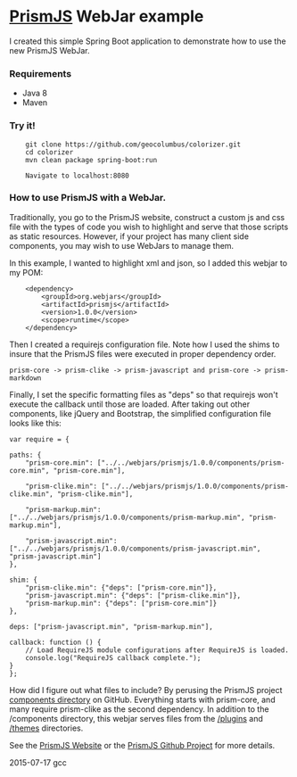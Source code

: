 # [PrismJS](http://prismjs.com/) WebJar example

I created this simple Spring Boot application to demonstrate how to use the new PrismJS WebJar.

### Requirements

* Java 8
* Maven

### Try it!

        git clone https://github.com/geocolumbus/colorizer.git
        cd colorizer
        mvn clean package spring-boot:run

        Navigate to localhost:8080

### How to use PrismJS with a WebJar.

Traditionally, you go to the PrismJS website, construct a custom js and css file with
the types of code you wish to highlight and serve that those scripts as static resources. However,
if your project has many client side components, you may wish to use WebJars to manage them.

In this example, I wanted to highlight xml and json, so I added this webjar to my POM:

        <dependency>
            <groupId>org.webjars</groupId>
            <artifactId>prismjs</artifactId>
            <version>1.0.0</version>
            <scope>runtime</scope>
        </dependency>
        
Then I created a requirejs configuration file. Note how I used the shims to insure that the PrismJS files
were executed in proper dependency order.

`prism-core -> prism-clike -> prism-javascript and prism-core -> prism-markdown`

Finally, I set the specific formatting files as "deps" so that requirejs won't execute the callback until those are loaded. After taking out other components, like jQuery and Bootstrap, the simplified configuration file looks like this:


    var require = {

    paths: {
        "prism-core.min": ["../../webjars/prismjs/1.0.0/components/prism-core.min", "prism-core.min"],

        "prism-clike.min": ["../../webjars/prismjs/1.0.0/components/prism-clike.min", "prism-clike.min"],

        "prism-markup.min": ["../../webjars/prismjs/1.0.0/components/prism-markup.min", "prism-markup.min"],

        "prism-javascript.min": ["../../webjars/prismjs/1.0.0/components/prism-javascript.min", "prism-javascript.min"]
    },

    shim: {
        "prism-clike.min": {"deps": ["prism-core.min"]},
        "prism-javascript.min": {"deps": ["prism-clike.min"]},
        "prism-markup.min": {"deps": ["prism-core.min"]}
    },

    deps: ["prism-javascript.min", "prism-markup.min"],

    callback: function () {
        // Load RequireJS module configurations after RequireJS is loaded.
        console.log("RequireJS callback complete.");
    }
    };

How did I figure out what files to include? By perusing the PrismJS
project [components directory](https://github.com/PrismJS/prism/tree/gh-pages/components) on GitHub.
Everything starts with prism-core, and many require prism-clike as the second dependency.
In addition to the /components directory, this webjar serves files from
the [/plugins](https://github.com/PrismJS/prism/tree/gh-pages/plugins)
and [/themes](https://github.com/PrismJS/prism/tree/gh-pages/themes) directories.

See the [PrismJS Website](http://prismjs.com/) or the [PrismJS Github Project](https://github.com/PrismJS/prism) for more details.

2015-07-17 gcc

